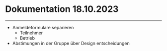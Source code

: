 # Dokumentation 18.10.2023 
___
- Anmeldeformulare separieren
    - Teilnehmer
    - Betrieb
- Abstimungen in der Gruppe über Design entscheidungen